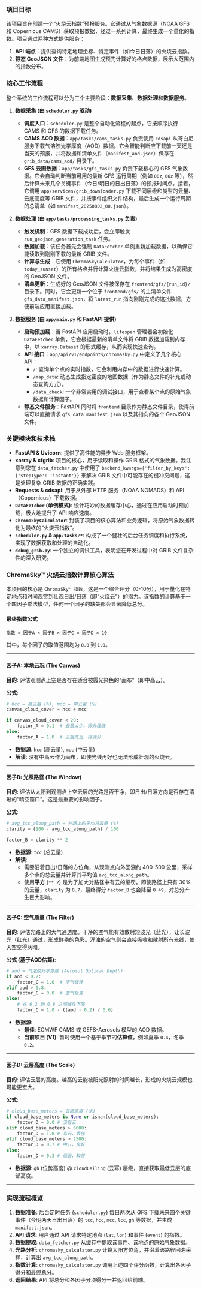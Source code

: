 ### 项目目标

该项目旨在创建一个“火烧云指数”预报服务。它通过从气象数据源（NOAA GFS 和 Copernicus CAMS）获取预报数据，经过一系列计算，最终生成一个量化的指数。项目通过两种方式提供服务：

1.  **API 端点**：提供查询特定地理坐标、特定事件（如今日日落）的火烧云指数。
2.  **静态 GeoJSON 文件**：为前端地图生成预先计算好的格点数据，展示大范围内的指数分布。

### 核心工作流程

整个系统的工作流程可以分为三个主要阶段：**数据采集**、**数据处理**和**数据服务**。

1.  **数据采集 (由 `scheduler.py` 驱动)**
    *   **调度入口**：`scheduler.py` 是整个自动化流程的起点，它按顺序执行 CAMS 和 GFS 的数据下载任务。
    *   **CAMS AOD 数据**：`app/tasks/cams_tasks.py` 负责使用 `cdsapi` 从哥白尼服务下载气溶胶光学厚度（AOD）数据。它会智能判断应下载前一天还是当天的预报，并将数据和清单文件（`manifest_aod.json`）保存在 `grib_data/cams_aod/` 目录下。
    *   **GFS 云图数据**：`app/tasks/gfs_tasks.py` 负责下载核心的 GFS 气象数据。它会自动判断当前可用的最新 GFS 运行周期（例如 `00z`, `06z` 等），然后计算未来几个关键事件（今日/明日的日出日落）的预报时间点。接着，它调用 `app/services/grib_downloader.py` 下载不同层级和类型的云量、云底高度等 GRIB 文件，并按事件组织文件结构，最后生成一个运行周期的总清单（如 `manifest_20250802_00.json`）。

2.  **数据处理 (由 `app/tasks/processing_tasks.py` 负责)**
    *   **触发机制**：GFS 数据下载成功后，会立即触发 `run_geojson_generation_task` 任务。
    *   **数据加载**：该任务首先会强制 `DataFetcher` 单例重新加载数据，以确保它能读取到刚刚下载的最新 GRIB 文件。
    *   **计算与生成**：它使用 `ChromaSkyCalculator`，为每个事件（如 `today_sunset`）的所有格点并行计算火烧云指数，并将结果生成为高密度的 GeoJSON 文件。
    *   **清单更新**：生成好的 GeoJSON 文件被保存在 `frontend/gfs/{run_id}/` 目录下。同时，它会更新一个位于 `frontend/gfs/` 的主清单文件 `gfs_data_manifest.json`，将 `latest_run` 指向刚刚完成的这批数据，方便前端应用直接加载。

3.  **数据服务 (由 `app/main.py` 和 FastAPI 提供)**
    *   **启动预加载**：当 FastAPI 应用启动时，`lifespan` 管理器会初始化 `DataFetcher` 单例，它会根据最新的清单文件将 GRIB 数据加载到内存中，以 `xarray.Dataset` 的形式缓存，从而实现快速查询。
    *   **API 接口**：`app/api/v1/endpoints/chromasky.py` 中定义了几个核心 API：
        *   `/`: 查询单个点的实时指数，它会利用内存中的数据进行快速计算。
        *   `/map_data`: 动态生成指定密度的地图数据（作为静态文件的补充或动态查询方式）。
        *   `/data_check`: 一个非常实用的调试接口，用于查看某个点的原始气象数据和计算因子。
    *   **静态文件服务**：FastAPI 同时将 `frontend` 目录作为静态文件目录，使得前端可以直接请求 `gfs_data_manifest.json` 以及其指向的各个 GeoJSON 文件。

### 关键模块和技术栈

*   **FastAPI & Uvicorn**: 提供了高性能的异步 Web 服务框架。
*   **xarray & cfgrib**: 项目的核心，用于读取和操作 GRIB 格式的气象数据。我注意到您在 `data_fetcher.py` 中使用了 `backend_kwargs={'filter_by_keys': {'stepType': 'instant'}}` 来解决 GRIB 文件中可能存在的键冲突问题，这是处理复杂 GRIB 数据的正确实践。
*   **Requests & cdsapi**: 用于从外部 HTTP 服务（NOAA NOMADS）和 API（Copernicus）下载数据。
*   **`DataFetcher` (单例模式)**: 设计巧妙的数据缓存中心，通过在应用启动时预加载，极大地提升了 API 响应速度。
*   **`ChromaSkyCalculator`**: 封装了项目的核心算法和业务逻辑，将原始气象数据转化为最终的“火烧云指数”。
*   **`scheduler.py` & `app/tasks/*`**: 构成了一个健壮的后台任务调度和执行系统，实现了数据获取和处理的自动化。
*   **`debug_grib.py`**: 一个独立的调试工具，表明您在开发过程中对 GRIB 文件复杂性的深入研究。


### ChromaSky™ 火烧云指数计算核心算法

本项目的核心是 `ChromaSky™ 指数`，这是一个综合评分（0-10分），用于量化在特定地点和时间观赏到壮观日出/日落（即“火烧云”）的潜力。该指数的计算基于一个四因子乘法模型，任何一个因子的缺失都会显著降低总分。

#### 最终指数公式

```
指数 = 因子A × 因子B × 因子C × 因子D × 10
```

其中，每个因子的取值范围均为 `0.0` 到 `1.0`。

---

#### 因子A: 本地云况 (The Canvas)

**目的**: 评估观测点上空是否存在适合被霞光染色的“画布”（即中高云）。

**公式**:
```python
# hcc = 高云量 (%), mcc = 中云量 (%)
canvas_cloud_cover = hcc + mcc

if canvas_cloud_cover < 20:
    factor_A = 0.1  # 云量太少，得分极低
else:
    factor_A = 1.0  # 云量充足，得满分
```
*   **数据源**: `hcc` (高云量), `mcc` (中云量)
*   **解读**: 没有中高云作为画布，即使光线再好也无法形成壮观的火烧云。

---

#### 因子B: 光照路径 (The Window)

**目的**: 评估从太阳到观测点上空云层的光路是否干净，即日出/日落方向是否存在清晰的“晴空窗口”。这是最重要的影响因子。

**公式**:
```python
# avg_tcc_along_path = 光路上的平均总云量 (%)
clarity = (100 - avg_tcc_along_path) / 100

factor_B = clarity ** 2
```
*   **数据源**: `tcc` (总云量)
*   **解读**:
    *   需要沿着日出/日落的方位角，从观测点向外回溯约 400-500 公里，采样多个点的总云量并计算其平均值 `avg_tcc_along_path`。
    *   使用**平方** (`** 2`) 是为了加大对路径中有云的惩罚。即使路径上只有 30% 的云量，`clarity` 为 `0.7`，最终得分 `factor_B` 也会降至 `0.49`，对总分产生巨大影响。

---

#### 因子C: 空气质量 (The Filter)

**目的**: 评估光路上的大气通透度。干净的空气能有效散射短波光（蓝光），让长波光（红光）通过，形成鲜艳的色彩。浑浊的空气则会直接吸收和散射所有光线，使天空变得灰暗。

**公式 (基于AOD估算)**:
```python
# aod = 气溶胶光学厚度 (Aerosol Optical Depth)
if aod < 0.2:
    factor_C = 1.0  # 空气极佳
elif aod > 0.8:
    factor_C = 0.0  # 空气极差
else:
    # 在 0.2 到 0.8 之间线性下降
    factor_C = 1.0 - ((aod - 0.2) / 0.6)
```
*   **数据源**:
    *   **最佳**: ECMWF CAMS 或 GEFS-Aerosols 模型的 AOD 数据。
    *   **当前项目 (V1)**: 暂时使用一个基于季节的**估算值**，例如夏季 `0.4`，冬季 `0.2`。

---

#### 因子D: 云层高度 (The Scale)

**目的**: 评估云层的高度。越高的云能被阳光照射的时间越长，形成的火烧云规模也可能更宏大。

**公式**:
```python
# cloud_base_meters = 云底高度 (米)
if cloud_base_meters is None or isnan(cloud_base_meters):
    factor_D = 0.0 # 没有云
elif cloud_base_meters > 6000:
    factor_D = 1.0 # 高云，最佳
elif cloud_base_meters > 2500:
    factor_D = 0.7 # 中云，良好
else:
    factor_D = 0.3 # 低云，较差
```
*   **数据源**: `gh` (位势高度) @ `cloudCeiling` (云幂) 层级，直接获取最低云层的底部高度。

---

### **实现流程概览**

1.  **数据准备**: 后台定时任务 (`scheduler.py`) 每日两次从 GFS 下载未来四个关键事件（今明两天日出日落）的 `tcc`, `hcc`, `mcc`, `lcc`, `gh` 等数据，并生成 `manifest.json`。
2.  **API 请求**: 用户通过 API 请求特定地点 (`lat`, `lon`) 和事件 (`event`) 的指数。
3.  **数据提取**: `data_fetcher.py` 从缓存中提取该事件、该地点的原始气象数据。
4.  **光路分析**: `chromasky_calculator.py` 计算太阳方位角，并沿着该路径回溯采样，计算出 `avg_tcc_along_path`。
5.  **指数计算**: `chromasky_calculator.py` 调用上述四个评分函数，计算出各因子得分和最终总分。
6.  **返回结果**: API 将总分和各因子分项得分一并返回给前端。